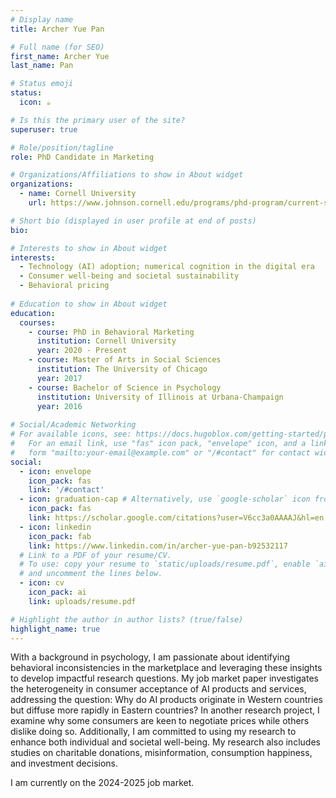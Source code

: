 ```yaml
---
# Display name
title: Archer Yue Pan

# Full name (for SEO)
first_name: Archer Yue
last_name: Pan

# Status emoji
status:
  icon: ☕️

# Is this the primary user of the site?
superuser: true

# Role/position/tagline
role: PhD Candidate in Marketing

# Organizations/Affiliations to show in About widget
organizations:
  - name: Cornell University
    url: https://www.johnson.cornell.edu/programs/phd-program/current-students/yp388/

# Short bio (displayed in user profile at end of posts)
bio: 

# Interests to show in About widget
interests:
  - Technology (AI) adoption; numerical cognition in the digital era
  - Consumer well-being and societal sustainability
  - Behavioral pricing
    
# Education to show in About widget
education:
  courses:
    - course: PhD in Behavioral Marketing
      institution: Cornell University
      year: 2020 - Present
    - course: Master of Arts in Social Sciences
      institution: The University of Chicago
      year: 2017
    - course: Bachelor of Science in Psychology
      institution: University of Illinois at Urbana-Champaign
      year: 2016
      
# Social/Academic Networking
# For available icons, see: https://docs.hugoblox.com/getting-started/page-builder/#icons
#   For an email link, use "fas" icon pack, "envelope" icon, and a link in the
#   form "mailto:your-email@example.com" or "/#contact" for contact widget.
social:
  - icon: envelope
    icon_pack: fas
    link: '/#contact'
  - icon: graduation-cap # Alternatively, use `google-scholar` icon from `ai` icon pack
    icon_pack: fas
    link: https://scholar.google.com/citations?user=V6cc3a0AAAAJ&hl=en
  - icon: linkedin
    icon_pack: fab
    link: https://www.linkedin.com/in/archer-yue-pan-b92532117
  # Link to a PDF of your resume/CV.
  # To use: copy your resume to `static/uploads/resume.pdf`, enable `ai` icons in `params.yaml`,
  # and uncomment the lines below.
  - icon: cv
    icon_pack: ai
    link: uploads/resume.pdf

# Highlight the author in author lists? (true/false)
highlight_name: true
---
```


With a background in psychology, I am passionate about identifying behavioral inconsistencies in the marketplace and leveraging these insights to develop impactful research questions. My job market paper investigates the heterogeneity in consumer acceptance of AI products and services, addressing the question: Why do AI products originate in Western countries but diffuse more rapidly in Eastern countries? In another research project, I examine why some consumers are keen to negotiate prices while others dislike doing so. Additionally, I am committed to using my research to enhance both individual and societal well-being. My research also includes studies on charitable donations, misinformation, consumption happiness, and investment decisions.

I am currently on the 2024-2025 job market.

